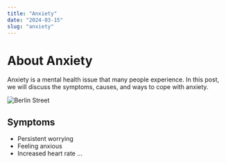 ```yaml
---
title: "Anxiety"
date: "2024-03-15"
slug: "anxiety"
---
```


# About Anxiety

Anxiety is a mental health issue that many people experience. In this post, we will discuss the symptoms, causes, and ways to cope with anxiety.

![Berlin Street](/berlin-str-2.jpg)

## Symptoms

- Persistent worrying
- Feeling anxious
- Increased heart rate
...